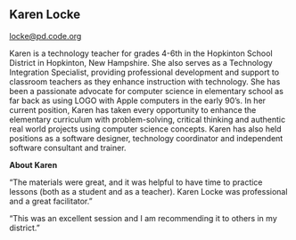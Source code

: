 ## Karen Locke

[locke@pd.code.org](mailto:locke@pd.code.org)

Karen is a technology teacher for grades 4-6th in the Hopkinton School District in Hopkinton, New Hampshire. She also serves as a Technology Integration Specialist, providing professional development and support to classroom teachers as they enhance instruction with technology. She has been a passionate advocate for computer science in elementary school as far back as using LOGO with Apple computers in the early 90’s. In her current position, Karen has taken every opportunity to enhance the elementary curriculum with problem-solving, critical thinking and authentic real world projects using computer science concepts. Karen has also held positions as a software designer, technology coordinator and independent software consultant and trainer.

**About Karen**

“The materials were great, and it was helpful to have time to practice lessons (both as a student and as a teacher). Karen Locke was professional and a great facilitator.”

“This was an excellent session and I am recommending it to others in my district.”

